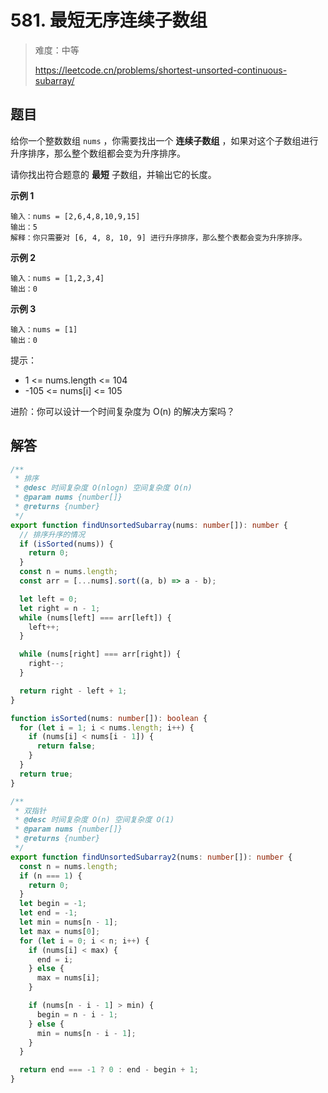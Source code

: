 # 581. 最短无序连续子数组

> 难度：中等
>
> https://leetcode.cn/problems/shortest-unsorted-continuous-subarray/

## 题目

给你一个整数数组 `nums` ，你需要找出一个 **连续子数组** ，如果对这个子数组进行升序排序，那么整个数组都会变为升序排序。

请你找出符合题意的 **最短** 子数组，并输出它的长度。

**示例 1**

```
输入：nums = [2,6,4,8,10,9,15]
输出：5
解释：你只需要对 [6, 4, 8, 10, 9] 进行升序排序，那么整个表都会变为升序排序。
```

**示例 2**

```
输入：nums = [1,2,3,4]
输出：0
```

**示例 3**

```
输入：nums = [1]
输出：0
```

提示：

- 1 <= nums.length <= 104
- -105 <= nums[i] <= 105

进阶：你可以设计一个时间复杂度为 O(n) 的解决方案吗？

## 解答

```typescript
/**
 * 排序
 * @desc 时间复杂度 O(nlogn) 空间复杂度 O(n)
 * @param nums {number[]}
 * @returns {number}
 */
export function findUnsortedSubarray(nums: number[]): number {
  // 排序升序的情况
  if (isSorted(nums)) {
    return 0;
  }
  const n = nums.length;
  const arr = [...nums].sort((a, b) => a - b);

  let left = 0;
  let right = n - 1;
  while (nums[left] === arr[left]) {
    left++;
  }

  while (nums[right] === arr[right]) {
    right--;
  }

  return right - left + 1;
}

function isSorted(nums: number[]): boolean {
  for (let i = 1; i < nums.length; i++) {
    if (nums[i] < nums[i - 1]) {
      return false;
    }
  }
  return true;
}

/**
 * 双指针
 * @desc 时间复杂度 O(n) 空间复杂度 O(1)
 * @param nums {number[]}
 * @returns {number}
 */
export function findUnsortedSubarray2(nums: number[]): number {
  const n = nums.length;
  if (n === 1) {
    return 0;
  }
  let begin = -1;
  let end = -1;
  let min = nums[n - 1];
  let max = nums[0];
  for (let i = 0; i < n; i++) {
    if (nums[i] < max) {
      end = i;
    } else {
      max = nums[i];
    }

    if (nums[n - i - 1] > min) {
      begin = n - i - 1;
    } else {
      min = nums[n - i - 1];
    }
  }

  return end === -1 ? 0 : end - begin + 1;
}
```
